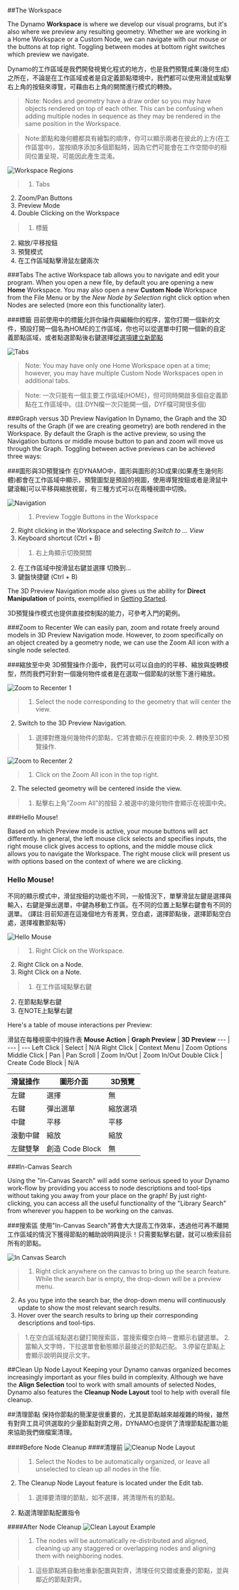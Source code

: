 ##The Workspace

The Dynamo **Workspace** is where we develop our visual programs, but it's also where we preview any resulting geometry. Whether we are working in a Home Workspace or a Custom Node, we can navigate with our mouse or the buttons at top right. Toggling between modes at bottom right switches which preview we navigate.

Dynamo的工作區域是我們開發視覺化程式的地方，也是我們預覽成果(幾何生成)之所在，不論是在工作區域或者是自定義節點環境中，我們都可以使用滑鼠或點擊右上角的按鈕來導覽，可藉由右上角的開關進行模式的轉換。

> Note: Nodes and geometry have a draw order so you may have objects rendered on top of each other. This can be confusing when adding multiple nodes in sequence as they may be rendered in the same position in the Workspace.

> Note:節點和幾何體都具有繪製的順序，你可以顯示兩者在彼此的上方(在工作區當中)，當按順序添加多個節點時，因為它們可能會在工作空間中的相同位置呈現，可能因此產生混淆。

![Workspace Regions](images/2-3/01-WorkspaceRegions.png)

>1. Tabs
2. Zoom/Pan Buttons
3. Preview Mode
4. Double Clicking on the Workspace

>  1. 標籤
   2. 縮放/平移按鈕
   3. 預覽模式
   4. 在工作區域點擊滑鼠左鍵兩次

###Tabs
The active Workspace tab allows you to navigate and edit your program. When you open a new file, by default you are opening a new **Home** Workspace. You may also open a new **Custom Node** Workspace from the File Menu or by the *New Node by Selection* right click option when Nodes are selected (more eon this functionality later).

###標籤
目前使用中的標籤允許你操作與編輯你的程序，當你打開一個新的文件，預設打開一個名為HOME的工作區域，你也可以從選單中打開一個新的自定義節點區域，或者點選節點後右鍵選擇[從選項建立新節點](後續版本會有差異)

![Tabs](images/2-3/02-Tabs.png)

> Note: You may have only one Home Workspace open at a time; however, you may have multiple Custom Node Workspaces open in additional tabs.

> Note: 一次只能有一個主要工作區域(HOME)，但可同時開啟多個自定義節點在工作區域中。(註:DYN檔一次只能開一個，DYF檔可開很多個)


###Graph versus 3D Preview Navigation
In Dynamo, the Graph and the 3D results of the Graph (if we are creating geometry) are both rendered in the Workspace. By default the Graph is the active preview, so using the Navigation buttons or middle mouse button to pan and zoom will move us through the Graph. Toggling between active previews can be achieved three ways:

###圖形與3D預覽操作
在DYNAMO中，圖形與圖形的3D成果(如果產生幾何形體)都會在工作區域中顯示，預覽圖型是預設的視圖，使用導覽按鈕或者是滑鼠中鍵滾輪]可以平移與縮放視窗，有三種方式可以在兩種視圖中切換。

![Navigation](images/2-3/03-PreviewNavigations.png)

> 1. Preview Toggle Buttons in the Workspace
2. Right clicking in the Workspace and selecting *Switch to ... View*
3. Keyboard shortcut (Ctrl + B)

>  1. 右上角顯示切換開關
   2. 在工作區域中按滑鼠右鍵並選擇 切換到...
   3. 鍵盤快捷鍵 (Ctrl + B)


The 3D Preview Navigation mode also gives us the ability for **Direct Manipulation** of points, exemplified in [Getting Started](http://dynamoprimer.com/02_Hello-Dynamo/2-6_the_quick_start_guide.html).

3D預覽操作模式也提供直接控制點的能力，可參考入門的範例。

###Zoom to Recenter
 We can easily pan, zoom and rotate freely around models in 3D Preview Navigation mode. However, to zoom specifically on an object created by a geometry node, we can use the Zoom All icon with a single node selected.

###縮放至中央
3D預覽操作介面中，我們可以可以自由的的平移、縮放與旋轉模型，然而我們可針對一個幾何物件或者是在選取一個節點的狀態下進行縮放。

![Zoom to Recenter 1](images/2-3/03-ZoomToRecenter_1.jpg)
> 1. Select the node corresponding to the geometry  that will center the view. 
2. Switch to the 3D Preview Navigation. 

>   1. 選擇對應幾何幾物件的節點，它將會顯示在視窗的中央.
    2. 轉換至3D預覽操作.

![Zoom to Recenter 2](images/2-3/03-ZoomToRecenter_2.jpg)
> 1. Click on the Zoom All icon in the top right.
2. The selected geometry will be centered inside the view.

>    1. 點擊右上角”Zoom All”的按鈕
    2.被選中的幾何物件會顯示在視圖中央。

###Hello Mouse!

Based on which Preview mode is active, your mouse buttons will act differently. In general, the left mouse click selects and specifies inputs, the right mouse click gives access to options, and the middle mouse click allows you to navigate the Workspace. The right mouse click will present us with options based on the context of where we are clicking.

### Hello Mouse!

不同的顯示模式中，滑鼠按鈕的功能也不同，一般情況下，單擊滑鼠左鍵是選擇與輸入，右鍵是彈出選單，中鍵為移動工作區。在不同的位置上點擊右鍵會有不同的選單。
(譯註:目前知道在這幾個地方有差異，空白處，選擇節點後，選擇節點空白處，選擇複數節點等)

![Hello Mouse](images/2-3/04-HelloMouse.png)

>1. Right Click on the Workspace.
2. Right Click on a Node.
3. Right Click on a Note.

>  1. 在工作區域點擊右鍵
   2. 在節點點擊右鍵
   3. 在NOTE上點擊右鍵

Here's a table of mouse interactions per Preview:

滑鼠在每種視窗中的操作表
**Mouse Action** | **Graph Preview** | **3D Preview**
--- | --- | ---
Left Click | Select | N/A
Right Click | Context Menu | Zoom Options
Middle Click | Pan | Pan
Scroll | Zoom In/Out | Zoom In/Out
Double Click | Create Code Block | N/A

**滑鼠操作** | **圖形介面** | **3D預覽**
--- | --- | ---
左鍵| 選擇 | 無
右鍵| 彈出選單 | 縮放選項
中鍵| 平移 | 平移
滾動中鍵 | 縮放 | 縮放
左鍵雙擊 | 創造 Code Block | 無

###In-Canvas Search

Using the "In-Canvas Search" will add some serious speed to your Dynamo work-flow by providing you access to node descriptions and tool-tips without taking you away from your place on the graph! By just right-clicking, you can access all the useful functionality of the "Library Search" from wherever you happen to be working on the canvas.

###搜索區
使用"In-Canvas Search"將會大大提高工作效率，透過他可再不離開工作區域的情況下獲得節點的輔助說明與提示！只需要點擊右鍵，就可以檢索目前所有的節點。

![In Canvas Search](images/2-3/05-InCanvasSearch.png)

>1. Right click anywhere on the canvas to bring up the search feature. While the search bar is empty, the drop-down will be a preview menu.
2. As you type into the search bar, the drop-down menu will continuously update to show the most relevant search results.
3. Hover over the search results to bring up their corresponding descriptions and tool-tips.

>   1.在空白區域點選右鍵打開搜索區，當搜索欄空白時－會顯示右鍵選單。
   2.當輸入文字時，下拉選單會動態顯示最接近的節點匹配。
   3.停留在節點上會顯示說明與提示文字。

##Clean Up Node Layout
Keeping your Dynamo canvas organized becomes increasingly important as your files build in complexity. Although we have the **Align Selection** tool to work with small amounts of selected Nodes, Dynamo also features the **Cleanup Node Layout** tool to help with overall file cleanup. 

##清理節點
保持你節點的簡潔是很重要的，尤其是節點越來越複雜的時候，雖然有對齊工具可供選取的少量節點對齊之用，DYNAMO也提供了清理節點配置功能來協助我們做檔案清理。


####Before Node Cleanup
####清理前
![Cleanup Node Layout](images/2-3/06-CleanupNodeLayout.png)
>1.	Select the Nodes to be automatically organized, or leave all unselected to clean up all nodes in the file. 
2.	The Cleanup Node Layout feature is located under the Edit tab.

>  1.	選擇要清理的節點，如不選擇，將清理所有的節點。
   2.	點選清理節點配置指令

####After Node Cleanup 
![Clean Layout Example](images/2-3/07-CleanupNodeLayout.png)
>1.	The nodes will be automatically re-distributed and aligned, cleaning up any staggered or overlapping nodes and aligning them with neighboring nodes.

>  1.	這些節點將自動地重新配置與對齊，清理任何交錯或重疊的節點，並與鄰近的節點對齊。
